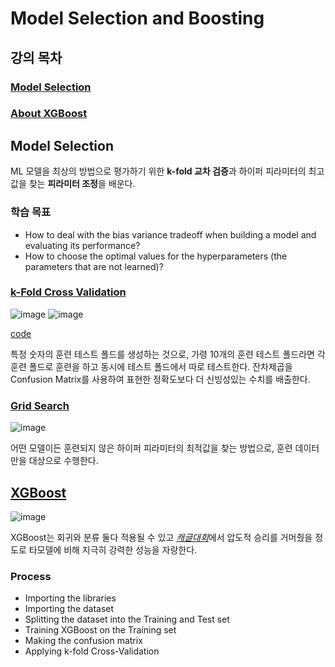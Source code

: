 # Model Selection and Boosting
## 강의 목차
### [Model Selection](#Model-Selection-Methods)
### [About XGBoost](#XGBoost)

## Model Selection
ML 모델을 최상의 방법으로 평가하기 위한 **k-fold 교차 검증**과 하이퍼 피라미터의 최고값을 찾는 **피라미터 조정**을 배운다.

### 학습 목표
- How to deal with the bias variance tradeoff when building a model and evaluating its performance?
- How to choose the optimal values for the hyperparameters (the parameters that are not learned)?

### [k-Fold Cross Validation](https://github.com/hchoi256/ai-terms/blob/main/README.md)
![image](https://user-images.githubusercontent.com/39285147/180011204-6c4dc19a-67d9-4e3f-977f-18096de6639a.png)
![image](https://user-images.githubusercontent.com/39285147/180012732-6950390a-bfe1-4ac5-90f8-8be829be29be.png)

[code](https://github.com/hchoi256/ai-boot-camp/blob/main/ai/model-selection-and-boosting/k_fold_cross_validation.ipynb)

특정 숫자의 훈련 테스트 폴드를 생성하는 것으로, 가령 10개의 훈련 테스트 폴드라면 각 훈련 폴드로 훈련을 하고 동시에 테스트 폴드에서 따로 테스트한다. 잔차제곱을 Confusion Matrix를 사용하여 표현한 정확도보다 더 신빙성있는 수치를 배출한다.

### [Grid Search](https://github.com/hchoi256/ai-boot-camp/blob/main/ai/model-selection-and-boosting/grid_search.ipynb)
![image](https://user-images.githubusercontent.com/39285147/180014865-4c77da81-587b-4aee-b1df-6ec3fd9fb9ea.png)

어떤 모델이든 훈련되지 않은 하이퍼 피라미터의 최적값을 찾는 방법으로, 훈련 데이터만을 대상으로 수행한다.

## [XGBoost](https://github.com/hchoi256/ai-boot-camp/blob/main/ai/model-selection-and-boosting/xg_boost.ipynb)
![image](https://user-images.githubusercontent.com/39285147/180016227-f64de04a-f582-49f9-a675-698dd5713359.png)

XGBoost는 회귀와 분류 둘다 적용될 수 있고 [*캐글대회*](https://m.hanbit.co.kr/channel/category/category_view.html?cms_code=CMS7895414616)에서 압도적 승리를 거머줬을 정도로 타모델에 비해 지극히 강력한 성능을 자랑한다.

### Process
- Importing the libraries
- Importing the dataset
- Splitting the dataset into the Training and Test set
- Training XGBoost on the Training set
- Making the confusion matrix
- Applying k-fold Cross-Validation
